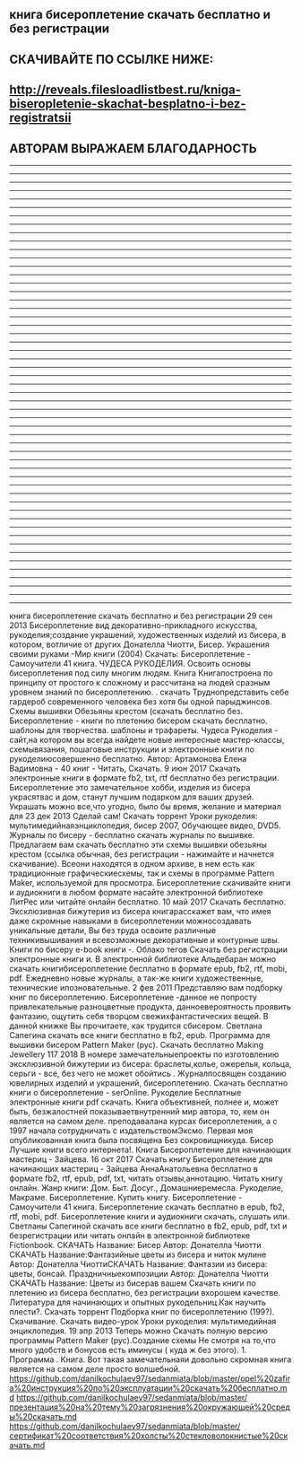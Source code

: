 книга бисероплетение скачать бесплатно и без регистрации
--------------------------------------------------
СКАЧИВАЙТЕ ПО ССЫЛКЕ НИЖЕ:
--------------------------------------------------
http://reveals.filesloadlistbest.ru/kniga-biseropletenie-skachat-besplatno-i-bez-registratsii
--------------------------------------------------
АВТОРАМ ВЫРАЖАЕМ БЛАГОДАРНОСТЬ
--------------------------------------------------
--------------------------------------------------
--------------------------------------------------
--------------------------------------------------
--------------------------------------------------
--------------------------------------------------
--------------------------------------------------
--------------------------------------------------
--------------------------------------------------
--------------------------------------------------
--------------------------------------------------
--------------------------------------------------
--------------------------------------------------
--------------------------------------------------
--------------------------------------------------
--------------------------------------------------
--------------------------------------------------
--------------------------------------------------
--------------------------------------------------
--------------------------------------------------
--------------------------------------------------
--------------------------------------------------
--------------------------------------------------
--------------------------------------------------
--------------------------------------------------
--------------------------------------------------
--------------------------------------------------
--------------------------------------------------
--------------------------------------------------
--------------------------------------------------
--------------------------------------------------
--------------------------------------------------
--------------------------------------------------
--------------------------------------------------
--------------------------------------------------
--------------------------------------------------
--------------------------------------------------
--------------------------------------------------
--------------------------------------------------
--------------------------------------------------
--------------------------------------------------
--------------------------------------------------
--------------------------------------------------
--------------------------------------------------
--------------------------------------------------
--------------------------------------------------
--------------------------------------------------
--------------------------------------------------
--------------------------------------------------
--------------------------------------------------
--------------------------------------------------
--------------------------------------------------
--------------------------------------------------
--------------------------------------------------
книга бисероплетение скачать бесплатно и без регистрации 29 сен 2013  Бисероплетение  вид декоративно-прикладного искусства, рукоделия;создание украшений, художественных изделий из бисера, в котором, вотличие от других  Донателла Чиотти, Бисер. Украшения своими руками -Мир книги (2004)  Скачать: Бисероплетение - Самоучители 41 книга. ЧУДЕСА РУКОДЕЛИЯ. Освоить основы бисероплетения под силу многим людям. Книга  Книгапостроена по принципу  от простого  к сложному и рассчитана на людей сразным уровнем знаний по бисероплетению. . скачать  Труднопредставить себе гардероб современного человека без хотя бы одной парыджинсов. Схемы вышивки Обезьяны крестом (скачать бесплатно без. Бисероплетение - книги по плетению бисером скачать бесплатно. шаблоны для творчества. шаблоны и трафареты. Чудеса Рукоделия - сайт,на котором вы всегда найдете новые интересные мастер-классы, схемывязания, пошаговые инструкции и электронные книги по рукоделиюсовершенно бесплатно. Автор: Артамонова Елена Вадимовна - 40 книг - Читать, Скачать. 9 июн 2017  Скачать электронные книги в формате fb2, txt, rtf бесплатно без регистрации. Бисероплетение  это замечательное хобби, изделия из бисера украсятвас и дом, станут лучшим подарком для ваших друзей. Украшать можно все,что угодно, было бы время, желание и материал для
23 дек 2013  Сделай сам!  Скачать торрент Уроки рукоделия: мультимедийнаяэнциклопедия, бисер 2007, Обучающее видео, DVD5. Журналы по бисеру - бесплатно скачать журналы по вышивке. Предлагаем вам скачать бесплатно эти схемы вышивки обезьяны крестом (ссылка обычная, без регистрации - нажимайте и начнется скачивание). Всеони находятся в одном архиве, в нем есть как традиционные графическиесхемы, так и схемы в программе Pattern Maker, используемой для просмотра. Бисероплетение  скачивайте книги и аудиокниги в любом формате насайте электронной библиотеке ЛитРес или читайте онлайн бесплатно. 10 май 2017  Скачать бесплатно.  Эксклюзивная бижутерия из бисера  книгарасскажет вам, что имея даже скромные навыками в бисероплетении можносоздавать уникальные детали,  Вы без труда освоите различные техникивышивания и всевозможные декоративные и контурные швы. Книги по бисеру  e-book книги -. Облако тегов  Скачать без регистрации электронные книги и. В электронной библиотеке Альдебаран можно скачать книгибисероплетение бесплатно в формате epub, fb2, rtf, mobi, pdf.
Ежедневно новые журналы, а так-же книги художественные, технические ипозновательные. 2 фев 2011  Представляю вам подборку книг по бисероплетению. Бисероплетение -данное не попросту привлекательные разноцветные продукта, данноевероятность проявить фантазию, ощутить себя творцом свежихфантастических вещей. В данной книжке Вы прочитаете, как трудится сбисером. Светлана Сапегина  скачать все книги бесплатно в fb2, epub. Программа для вышивки бисером Pattern Maker (рус). Скачать бесплатно Making Jewellery 117 2018  В номере замечательныепроекты по изготовлению эксклюзивной бижутерии из бисера: браслеты,колье, ожерелья, кольца, серьги - все, без чего не может обойтись . Журналпосвящен созданию ювелирных изделий и украшений, бисероплетению. Скачать бесплатно книги о бисероплетение - serOnline. Рукоделие  Бесплатные электронные книги pdf скачать. Книга объективней, полнее и, может быть, безжалостней показываетвнутренний мир автора, то, кем он является на самом деле.  преподавалана курсах бисероплетения, а с 1997 начала сотрудничать с издательствомЭксмо. Первая моя опубликованная книга была посвящена  Без сокровищникуда.
Бисер  Лучшие книги всего интернета!. Книга Бисероплетение для начинающих мастериц - Зайцева. 16 окт 2017  Скачать книгу Бисероплетение для начинающих мастериц - Зайцева АннаАнатольевна бесплатно в формате fb2, rtf, epub, pdf, txt, читать отзывы,аннотацию. Читать книгу онлайн. Жанр книги: Дом. Быт. Досуг., Домашниеремесла. Рукоделие, Макраме. Бисероплетение. Купить книгу. Бисероплетение - Самоучители 41 книга. Бисероплетение  скачать бесплатно в epub, fb2, rtf, mobi, pdf. Бисероплетение  книги и аудиокниги  скачать, слушать или. Светланы Сапегиной  скачать все книги бесплатно в fb2, epub, pdf, txt и безрегистрации или читать онлайн в электронной библиотеке Fictionbook. СКАЧАТЬ Название: Бисер Автор: Донателла Чиотти СКАЧАТЬ Название:Фантазийные цветы из бисера и ниток мулине Автор: Донателла ЧиоттиСКАЧАТЬ Название: Фантазии из бисера: цветы, бонсай. Праздничныекомпозиции Автор: Донателла Чиотти СКАЧАТЬ Название: Цветы из бисерав вашем
Скачать книги по плетению из бисера бесплатно, без регистрации вхорошем качестве. Литература для начинающих и опытных рукодельниц.Как научить плести?. Скачать торрент Подборка книг по бисероплетению (199?). Скачивание. Скачать видео-урок Уроки рукоделия: мультимедийная энциклопедия. 19 апр 2013  Теперь можно Скачать полную версию программы Pattern Maker (рус).Создание схемы  Не смотря на то,что много удобств и бонусов есть иминусы ( куда ж без этого). 1. Программа . Книга. Вот такая замечательнаяи довольно скромная книга является на самом деле просто волшебной.
https://github.com/danilkochulaev97/sedanmiata/blob/master/opel%20zafira%20инструкция%20по%20эксплуатации%20скачать%20бесплатно.md
https://github.com/danilkochulaev97/sedanmiata/blob/master/презентация%20на%20тему%20загрязнения%20окружающей%20среды%20скачать.md
https://github.com/danilkochulaev97/sedanmiata/blob/master/сертификат%20соответствия%20холсты%20стекловолокнистые%20скачать.md